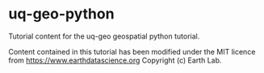 # uq-geo-python
Tutorial content for the uq-geo geospatial python tutorial. 

Content contained in this tutorial has been modified under the MIT licence from https://www.earthdatascience.org Copyright (c) Earth Lab.

